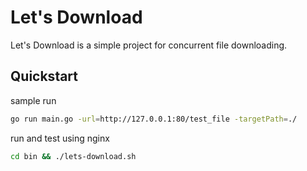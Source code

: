 # Let's Download
Let's Download is a simple project for concurrent file downloading.

## Quickstart

sample run
```sh
go run main.go -url=http://127.0.0.1:80/test_file -targetPath=./
```

run and test using nginx
```sh
cd bin && ./lets-download.sh
```